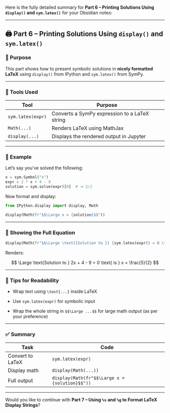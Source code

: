 Here is the fully detailed summary for **Part 6 – Printing Solutions Using `display()` and `sym.latex()`** for your Obsidian notes:

---

## 🖨️ Part 6 – Printing Solutions Using `display()` and `sym.latex()`

### 📌 Purpose

This part shows how to present symbolic solutions in **nicely formatted LaTeX** using `display()` from IPython and `sym.latex()` from SymPy.

---

### 🧠 Tools Used

|Tool|Purpose|
|---|---|
|`sym.latex(expr)`|Converts a SymPy expression to a LaTeX string|
|`Math(...)`|Renders LaTeX using MathJax|
|`display(...)`|Displays the rendered output in Jupyter|

---

### 🧾 Example

Let’s say you’ve solved the following:

```python
x = sym.Symbol("x")
expr = 2 * x + 4 - 9
solution = sym.solve(expr)[0]  # ➜ 5/2
```

Now format and display:

```python
from IPython.display import display, Math

display(Math(fr"$$\Large x = {solution}$$"))
```

---

### 🧠 Showing the Full Equation

```python
display(Math(fr"$$\Large \text{{Solution to }} {sym.latex(expr)} = 0 \text{{ is }} x = {solution}$$"))
```

Renders:

$$ \Large \text{Solution to } 2x + 4 - 9 = 0 \text{ is } x = \frac{5}{2} $$

---

### 💬 Tips for Readability

- Wrap text using `\text{...}` inside LaTeX
    
- Use `sym.latex(expr)` for symbolic input
    
- Wrap the whole string in `$$\Large ...$$` for large math output (as per your preference)
    

---

### ✅ Summary

|Task|Code|
|---|---|
|Convert to LaTeX|`sym.latex(expr)`|
|Display math|`display(Math(...))`|
|Full output|`display(Math(fr"$$\Large x = {solution}$$"))`|

---

Would you like to continue with **Part 7 – Using `%s` and `%g` to Format LaTeX Display Strings**?